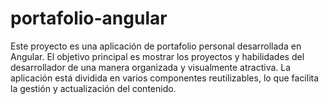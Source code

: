 # portafolio-angular
Este proyecto es una aplicación de portafolio personal desarrollada en Angular. El objetivo principal es mostrar los proyectos y habilidades del desarrollador de una manera organizada y visualmente atractiva. La aplicación está dividida en varios componentes reutilizables, lo que facilita la gestión y actualización del contenido.

